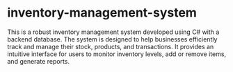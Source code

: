 # inventory-management-system
This is a robust inventory management system developed using C# with a backend database. The system is designed to help businesses efficiently track and manage their stock, products, and transactions. It provides an intuitive interface for users to monitor inventory levels, add or remove items, and generate reports.
